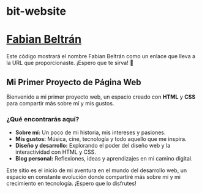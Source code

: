 # bit-website
# [Fabian Beltrán](https://github.com/fabian1031/bit-website)


Este código mostrará el nombre Fabian Beltrán como un enlace que lleva a la URL que proporcionaste. ¡Espero que te sirva! 🚀
 

## Mi Primer Proyecto de Página Web  

Bienvenido a mi primer proyecto web, un espacio creado con **HTML** y **CSS** para compartir más sobre mí y mis gustos.  

### ¿Qué encontrarás aquí?  
- **Sobre mí:** Un poco de mi historia, mis intereses y pasiones.  
- **Mis gustos:** Música, cine, tecnología y todo aquello que me inspira.  
- **Diseño y desarrollo:** Explorando el poder del diseño web y la interactividad con HTML y CSS.  
- **Blog personal:** Reflexiones, ideas y aprendizajes en mi camino digital.  

Este sitio es el inicio de mi aventura en el mundo del desarrollo web, un espacio en constante evolución donde compartiré más sobre mí y mi crecimiento en tecnología. ¡Espero que lo disfrutes!
  



